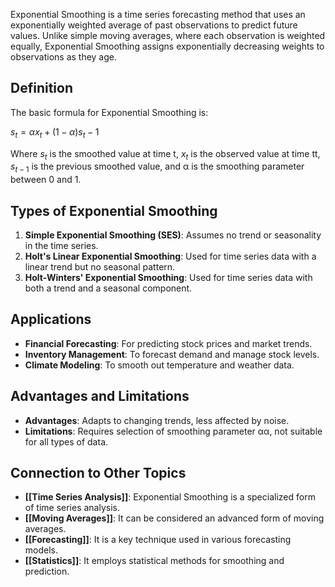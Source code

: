 Exponential Smoothing is a time series forecasting method that uses an exponentially weighted average of past observations to predict future values. Unlike simple moving averages, where each observation is weighted equally, Exponential Smoothing assigns exponentially decreasing weights to observations as they age.

## Definition

The basic formula for Exponential Smoothing is:

$s_t=αx_t+(1−α)s_t−1$

Where $s_t$​ is the smoothed value at time t, $x_t​$ is the observed value at time tt, $s_{t−1}$ is the previous smoothed value, and α is the smoothing parameter between 0 and 1.

## Types of Exponential Smoothing

1. **Simple Exponential Smoothing (SES)**: Assumes no trend or seasonality in the time series.
2. **Holt's Linear Exponential Smoothing**: Used for time series data with a linear trend but no seasonal pattern.
3. **Holt-Winters' Exponential Smoothing**: Used for time series data with both a trend and a seasonal component.

## Applications

- **Financial Forecasting**: For predicting stock prices and market trends.
- **Inventory Management**: To forecast demand and manage stock levels.
- **Climate Modeling**: To smooth out temperature and weather data.

## Advantages and Limitations

- **Advantages**: Adapts to changing trends, less affected by noise.
- **Limitations**: Requires selection of smoothing parameter αα, not suitable for all types of data.

## Connection to Other Topics

- **[[Time Series Analysis]]**: Exponential Smoothing is a specialized form of time series analysis.
- **[[Moving Averages]]**: It can be considered an advanced form of moving averages.
- **[[Forecasting]]**: It is a key technique used in various forecasting models.
- **[[Statistics]]**: It employs statistical methods for smoothing and prediction.